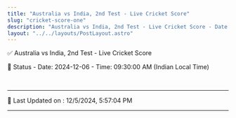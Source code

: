 ```yaml
---
title: "Australia vs India, 2nd Test - Live Cricket Score"
slug: "cricket-score-one"
description: "Australia vs India, 2nd Test - Live Cricket Score - Date: 2024-12-06 - Time: 09:30:00 AM (Indian Local Time)."
layout: "../../layouts/PostLayout.astro"
--- 
```


✅ Australia vs India, 2nd Test - Live Cricket Score

📑 Status - Date: 2024-12-06 - Time: 09:30:00 AM (Indian Local Time)

<br />

***

📝 Last Updated on : 12/5/2024, 5:57:04 PM

***


